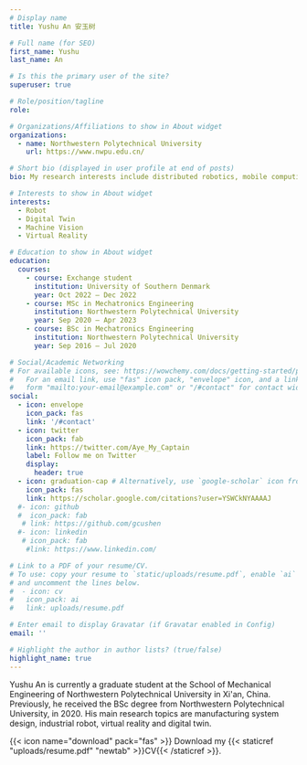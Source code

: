 ```yaml
---
# Display name
title: Yushu An 安玉树

# Full name (for SEO)
first_name: Yushu
last_name: An

# Is this the primary user of the site?
superuser: true

# Role/position/tagline
role: 

# Organizations/Affiliations to show in About widget
organizations:
  - name: Northwestern Polytechnical University
    url: https://www.nwpu.edu.cn/

# Short bio (displayed in user profile at end of posts)
bio: My research interests include distributed robotics, mobile computing and programmable matter.

# Interests to show in About widget
interests:
  - Robot
  - Digital Twin
  - Machine Vision
  - Virtual Reality

# Education to show in About widget
education:
  courses:
    - course: Exchange student 
      institution: University of Southern Denmark
      year: Oct 2022 – Dec 2022
    - course: MSc in Mechatronics Engineering 
      institution: Northwestern Polytechnical University
      year: Sep 2020 – Apr 2023
    - course: BSc in Mechatronics Engineering
      institution: Northwestern Polytechnical University
      year: Sep 2016 – Jul 2020

# Social/Academic Networking
# For available icons, see: https://wowchemy.com/docs/getting-started/page-builder/#icons
#   For an email link, use "fas" icon pack, "envelope" icon, and a link in the
#   form "mailto:your-email@example.com" or "/#contact" for contact widget.
social:
  - icon: envelope
    icon_pack: fas
    link: '/#contact'
  - icon: twitter
    icon_pack: fab
    link: https://twitter.com/Aye_My_Captain
    label: Follow me on Twitter
    display:
      header: true
  - icon: graduation-cap # Alternatively, use `google-scholar` icon from `ai` icon pack
    icon_pack: fas
    link: https://scholar.google.com/citations?user=YSWCkNYAAAAJ
  #- icon: github
  #  icon_pack: fab
   # link: https://github.com/gcushen
  #- icon: linkedin
   # icon_pack: fab
    #link: https://www.linkedin.com/

# Link to a PDF of your resume/CV.
# To use: copy your resume to `static/uploads/resume.pdf`, enable `ai` icons in `params.yaml`,
# and uncomment the lines below.
#  - icon: cv
#   icon_pack: ai
#   link: uploads/resume.pdf

# Enter email to display Gravatar (if Gravatar enabled in Config)
email: ''

# Highlight the author in author lists? (true/false)
highlight_name: true
---
```


Yushu An is currently a graduate student at the School of Mechanical Engineering of Northwestern Polytechnical University in Xi'an, China. Previously, he received the BSc degree from Northwestern Polytechnical University, in 2020. His main research topics are manufacturing system design, industrial robot, virtual reality and digital twin.

{{< icon name="download" pack="fas" >}} Download my {{< staticref "uploads/resume.pdf" "newtab" >}}CV{{< /staticref >}}.
